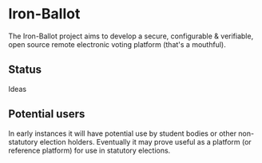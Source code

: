 # Iron-Ballot

The Iron-Ballot project aims to develop a secure, configurable &amp; verifiable, open source remote electronic voting platform (that's a mouthful).

## Status

Ideas

## Potential users

In early instances it will have potential use by student bodies or other non-statutory election holders. Eventually it may prove useful as a platform (or reference platform) for use in statutory elections.
